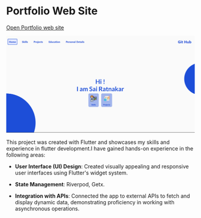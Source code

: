 # Portfolio Web Site

[Open Portfolio web site](https://docs.flutter.dev/get-started/codelab)

![screen shot](assets/screenshot.png)


This project was created with Flutter and showcases my skills and experience in flutter development.I have gained hands-on experience in the following areas:

- **User Interface (UI) Design**: Created visually appealing and responsive user interfaces using Flutter's widget system.

- **State Management**: Riverpod, Getx.

- **Integration with APIs**: Connected the app to external APIs to fetch and display dynamic data, demonstrating proficiency in working with asynchronous operations.


